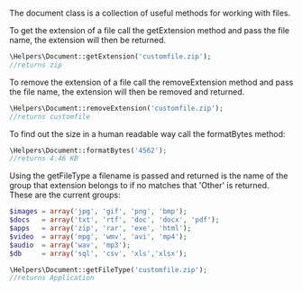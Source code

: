 The document class is a collection of useful methods for working with files.

To get the extension of a file call the getExtension method and pass the file name, the extension will then be returned.

```php
\Helpers\Document::getExtension('customfile.zip');
//returns zip
```

To remove the extension of a file call the removeExtension method and pass the file name, the extension will then be removed and returned.


```php
\Helpers\Document::removeExtension('customfile.zip');
//returns customfile
```

To find out the size in a human readable way call the formatBytes method:


```php
\Helpers\Document::formatBytes('4562');
//returns 4.46 KB
```

Using the getFileType a filename is passed and returned is the name of the group that extension belongs to if no matches that 'Other' is returned.
These are the current groups:

```php
$images = array('jpg', 'gif', 'png', 'bmp');
$docs   = array('txt', 'rtf', 'doc', 'docx', 'pdf');
$apps   = array('zip', 'rar', 'exe', 'html');
$video  = array('mpg', 'wmv', 'avi', 'mp4');
$audio  = array('wav', 'mp3');
$db     = array('sql', 'csv', 'xls','xlsx');
```


```php
\Helpers\Document::getFileType('customfile.zip');
//returns Application
```
